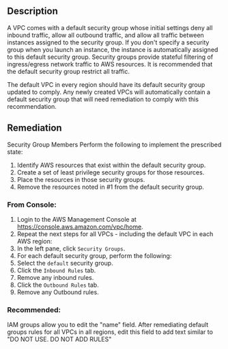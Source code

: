 ## Description

A VPC comes with a default security group whose initial settings deny all inbound traffic, allow all outbound traffic, and allow all traffic between instances assigned to the security group. If you don't specify a security group when you launch an instance, the instance is automatically assigned to this default security group. Security groups provide stateful filtering of ingress/egress network traffic to AWS resources. It is recommended that the default security group restrict all traffic.

The default VPC in every region should have its default security group updated to comply. Any newly created VPCs will automatically contain a default security group that will need remediation to comply with this recommendation.

## Remediation

Security Group Members
Perform the following to implement the prescribed state:

1. Identify AWS resources that exist within the default security group.
2. Create a set of least privilege security groups for those resources.
3. Place the resources in those security groups.
4. Remove the resources noted in #1 from the default security group.

### From Console:

1. Login to the AWS Management Console at https://console.aws.amazon.com/vpc/home.
2. Repeat the next steps for all VPCs - including the default VPC in each AWS region:
3. In the left pane, click `Security Groups`.
4. For each default security group, perform the following:
5. Select the `default` security group.
6. Click the `Inbound Rules` tab.
7. Remove any inbound rules.
8. Click the `Outbound Rules` tab.
9. Remove any Outbound rules.

### Recommended:
IAM groups allow you to edit the "name" field. After remediating default groups rules for all VPCs in all regions, edit this field to add text similar to "DO NOT USE. DO NOT ADD RULES"
